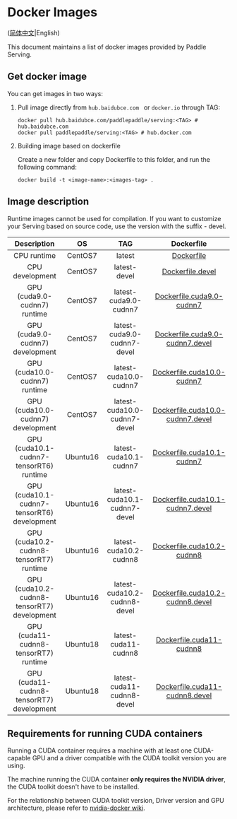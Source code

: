 # Docker Images

([简体中文](DOCKER_IMAGES_CN.md)|English)

This document maintains a list of docker images provided by Paddle Serving.

## Get docker image

You can get images in two ways:

1. Pull image directly from `hub.baidubce.com ` or `docker.io` through TAG:

   ```shell
   docker pull hub.baidubce.com/paddlepaddle/serving:<TAG> # hub.baidubce.com
   docker pull paddlepaddle/serving:<TAG> # hub.docker.com
   ```

2. Building image based on dockerfile

   Create a new folder and copy Dockerfile to this folder, and run the following command:

   ```shell
   docker build -t <image-name>:<images-tag> .
   ```



## Image description

Runtime images cannot be used for compilation.
If you want to customize your Serving based on source code, use the version with the suffix - devel.

|                         Description                          |   OS    |             TAG              |                          Dockerfile                          |
| :----------------------------------------------------------: | :-----: | :--------------------------: | :----------------------------------------------------------: |
|                         CPU runtime                          | CentOS7 |            latest            |              [Dockerfile](../tools/Dockerfile)               |
|                       CPU development                        | CentOS7 |         latest-devel         |        [Dockerfile.devel](../tools/Dockerfile.devel)         |
|                 GPU (cuda9.0-cudnn7) runtime                 | CentOS7 |    latest-cuda9.0-cudnn7     | [Dockerfile.cuda9.0-cudnn7](../tools/Dockerfile.cuda9.0-cudnn7) |
|               GPU (cuda9.0-cudnn7) development               | CentOS7 | latest-cuda9.0-cudnn7-devel  | [Dockerfile.cuda9.0-cudnn7.devel](../tools/Dockerfile.cuda9.0-cudnn7.devel) |
|                GPU (cuda10.0-cudnn7) runtime                 | CentOS7 |    latest-cuda10.0-cudnn7    | [Dockerfile.cuda10.0-cudnn7](../tools/Dockerfile.cuda10.0-cudnn7) |
|              GPU (cuda10.0-cudnn7) development               | CentOS7 | latest-cuda10.0-cudnn7-devel | [Dockerfile.cuda10.0-cudnn7.devel](../tools/Dockerfile.cuda10.0-cudnn7.devel) |
|                GPU (cuda10.1-cudnn7-tensorRT6) runtime                 | Ubuntu16 |    latest-cuda10.1-cudnn7    | [Dockerfile.cuda10.1-cudnn7](../tools/Dockerfile.cuda10.1-cudnn7) |
|              GPU (cuda10.1-cudnn7-tensorRT6) development               | Ubuntu16 | latest-cuda10.1-cudnn7-devel | [Dockerfile.cuda10.1-cudnn7.devel](../tools/Dockerfile.cuda10.1-cudnn7.devel) |
|                GPU (cuda10.2-cudnn8-tensorRT7) runtime                 | Ubuntu16|    latest-cuda10.2-cudnn8   | [Dockerfile.cuda10.2-cudnn8](../tools/Dockerfile.cuda10.2-cudnn8) |
|              GPU (cuda10.2-cudnn8-tensorRT7) development               | Ubuntu16 | latest-cuda10.2-cudnn8-devel | [Dockerfile.cuda10.2-cudnn8.devel](../tools/Dockerfile.cuda10.2-cudnn8.devel) |
|                GPU (cuda11-cudnn8-tensorRT7) runtime                 | Ubuntu18|    latest-cuda11-cudnn8   | [Dockerfile.cuda11-cudnn8](../tools/Dockerfile.cuda11-cudnn8) |
|              GPU (cuda11-cudnn8-tensorRT7) development               | Ubuntu18 | latest-cuda11-cudnn8-devel | [Dockerfile.cuda11-cudnn8.devel](../tools/Dockerfile.cuda11-cudnn8.devel) |



## Requirements for running CUDA containers

Running a CUDA container requires a machine with at least one CUDA-capable GPU and a driver compatible with the CUDA toolkit version you are using. 

The machine running the CUDA container **only requires the NVIDIA driver**, the CUDA toolkit doesn't have to be installed.

For the relationship between CUDA toolkit version, Driver version and GPU architecture, please refer to [nvidia-docker wiki](https://github.com/NVIDIA/nvidia-docker/wiki/CUDA).

